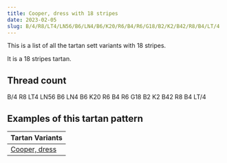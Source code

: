 ```yaml
---
title: Cooper, dress with 18 stripes
date: 2023-02-05
slug: B/4/R8/LT4/LN56/B6/LN4/B6/K20/R6/B4/R6/G18/B2/K2/B42/R8/B4/LT/4
---
```

This is a list of all the tartan sett variants with 18 stripes.

It is a 18 stripes tartan.


## Thread count
B/4 R8 LT4 LN56 B6 LN4 B6 K20 R6 B4 R6 G18 B2 K2 B42 R8 B4 LT/4

## Examples of this tartan pattern

| Tartan Variants |
|---------------|
| [Cooper, dress](/variants/b/4/r8/lt4/ln56/b6/ln4/b6/k20/r6/b4/r6/g18/b2/k2/b42/r8/b4/lt/4-b304080-g008000-k000000-lne0e0e0-lt806050-rc00000)||
